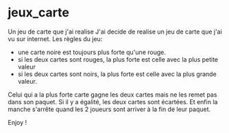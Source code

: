 # jeux_carte
Un jeu de carte que j'ai realise
J'ai decide de realise un jeu de carte que j'ai vu sur internet.
Les règles du jeu:

- une carte noire est toujours plus forte qu'une rouge.
- si les deux cartes sont rouges, la plus forte est celle avec la plus petite valeur
- si les deux cartes sont noirs, la plus forte est celle avec la plus grande valeur.

Celui qui a la plus forte carte gagne les deux cartes mais ne les remet pas dans son paquet.
Si il y a égalité, les deux cartes sont écartées.
Et enfin la manche s'arrête quand les 2 joueurs sont arriver à la fin de leur paquet.

Enjoy !

